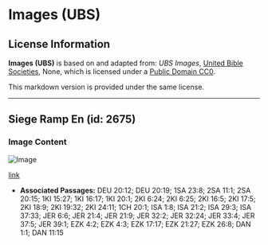 # Images (UBS)

## License Information

**Images (UBS)** is based on and adapted from: _UBS Images_, [United Bible Societies](https://unitedbiblesocieties.org/), None, which is licensed under a [Public Domain CC0](https://creativecommons.org/public-domain/cc0/).

This markdown version is provided under the same license.



--------------------------------

## Siege Ramp En (id: 2675)

### Image Content

![Image](https://cdn.aquifer.bible/aquifer-content/resources/Media/WEB-0397_siege_ramp_en.jpg)

[link](https://cdn.aquifer.bible/aquifer-content/resources/Media/WEB-0397_siege_ramp_en.jpg)

* **Associated Passages:** DEU 20:12; DEU 20:19; 1SA 23:8; 2SA 11:1; 2SA 20:15; 1KI 15:27; 1KI 16:17; 1KI 20:1; 2KI 6:24; 2KI 6:25; 2KI 16:5; 2KI 17:5; 2KI 18:9; 2KI 19:32; 2KI 24:11; 1CH 20:1; ISA 1:8; ISA 21:2; ISA 29:3; ISA 37:33; JER 6:6; JER 21:4; JER 21:9; JER 32:2; JER 32:24; JER 33:4; JER 37:5; JER 39:1; EZK 4:2; EZK 4:3; EZK 17:17; EZK 21:27; EZK 26:8; DAN 1:1; DAN 11:15

